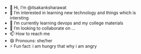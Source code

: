 - 👋 Hi, I’m @itsakanksharawat
- 👀 I’m interested in learning new technology and things which is intersting
- 🌱 I’m currently learning devops and my college materials
- 💞️ I’m looking to collaborate on ...
- 📫 How to reach me 
- 😄 Pronouns: she/her
- ⚡ Fun fact: i am hungry that why i am  angry

<!---
itsakanksharawat/itsakanksharawat is a ✨ special ✨ repository because its `README.md` (this file) appears on your GitHub profile.
You can click the Preview link to take a look at your changes.
--->
